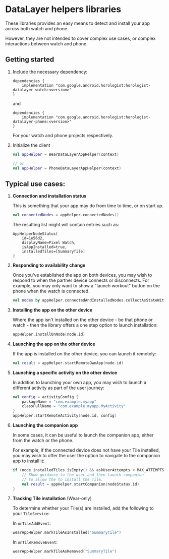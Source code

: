 # DataLayer helpers libraries

These libraries provides an easy means to detect and install your app across both watch and phone.

However, they are not intended to cover complex use cases, or complex interactions between watch and
phone.

## Getting started

1.  Include the necessary dependency:

    ```
    dependencies {
        implementation "com.google.android.horologist:horologist-datalayer-watch:<version>"
    }
    ```

    and

    ```
    dependencies {
        implementation "com.google.android.horologist:horologist-datalayer-phone:<version>"
    }
    ```

    For your watch and phone projects respectively.

1.  Initialize the client

    ```kotlin
    val appHelper = WearDataLayerAppHelper(context)

    // or
    val appHelper = PhoneDataLayerAppHelper(context)
    ```

## Typical use cases:

1.  **Connection and installation status**

    This is something that your app may do from time to time, or on start up.

    ```kotlin
    val connectedNodes = appHelper.connectedNodes()
    ```

    The resulting list might will contain entries such as:

    ```
    AppHelperNodeStatus(
        id=1e56d2,
        displayName=Pixel Watch,
        isAppInstalled=true,
        installedTiles=[SummaryTile]
    )
    ```

1.  **Responding to availability change**

    Once you've established the app on both devices, you may wish to respond to when the partner
    device connects or disconnects. For example, you may only want to show a "launch workout" button
    on the phone when the watch is connected.

    ```kotlin
    val nodes by appHelper.connectedAndInstalledNodes.collectAsStateWithLifecycle()
    ```

1.  **Installing the app on the other device**

    Where the app isn't installed on the other device - be that phone or watch - then the library offers
    a one step option to launch installation:

    ```kotlin
    appHelper.installOnNode(node.id)
    ```

1.  **Launching the app on the other device**

    If the app is installed on the other device, you can launch it remotely:

    ```kotlin
    val result = appHelper.startRemoteOwnApp(node.id)
    ```

1.  **Launching a specific activity on the other device**

    In addition to launching your own app, you may wish to launch a different
    activity as part of the user journey:

    ```kotlin
    val config = activityConfig { 
        packageName = "com.example.myapp"
        classFullName = "com.example.myapp.MyActivity"
    }
    appHelper.startRemoteActivity(node.id, config)
    ```

1.  **Launching the companion app**

    In some cases, it can be useful to launch the companion app, either from the watch or the phone.

    For example, if the connected device does not have your Tile installed, you may wish to offer the
    user the option to navigate to the companion app to install it:

    ```kotlin
    if (node.installedTiles.isEmpty() && askUserAttempts < MAX_ATTEMPTS) {
        // Show guidance to the user and then launch companion
        // to allow the to install the Tile.
        val result = appHelper.startCompanion(nodeStatus.id)
    }
    ```

1.  **Tracking Tile installation** (Wear-only)

    To determine whether your Tile(s) are installed, add the following to your `TileService`:

    In `onTileAddEvent`:

    ```kotlin
    wearAppHelper.markTileAsInstalled("SummaryTile")
    ```

    In `onTileRemoveEvent`:

    ```kotlin
    wearAppHelper.markTileAsRemoved("SummaryTile")
    ```